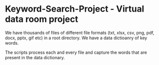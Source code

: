 # Keyword-Search-Project - Virtual data room project

We have thousands of files of different file formats (txt, xlsx, csv, png, pdf, docx, pptx, gif etc) in a root directory.
We have a data dictioanry of key words. 

The scripts process each and every file and capture the words that are present in the data dictionary.


